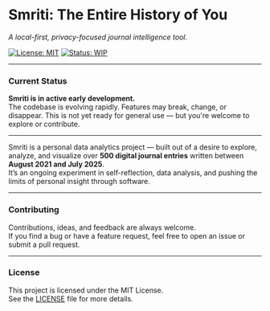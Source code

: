 # Smriti: The Entire History of You
*A local-first, privacy-focused journal intelligence tool.*

[![License: MIT](https://img.shields.io/badge/License-MIT-yellow.svg)](https://opensource.org/licenses/MIT)
[![Status: WIP](https://img.shields.io/badge/status-work_in_progress-orange.svg)](https://github.com/bvrvl/Smriti)

---

### Current Status

**Smriti is in active early development.**  
The codebase is evolving rapidly. Features may break, change, or disappear. This is not yet ready for general use — but you're welcome to explore or contribute.

---

Smriti is a personal data analytics project — built out of a desire to explore, analyze, and visualize over **500 digital journal entries** written between **August 2021 and July 2025**.  
It’s an ongoing experiment in self-reflection, data analysis, and pushing the limits of personal insight through software.

---

### Contributing

Contributions, ideas, and feedback are always welcome.  
If you find a bug or have a feature request, feel free to open an issue or submit a pull request.

---

### License

This project is licensed under the MIT License.  
See the [LICENSE](LICENSE) file for more details.